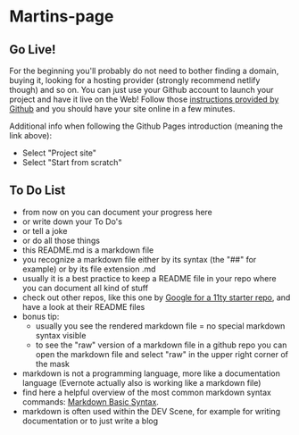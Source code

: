 # Martins-page

## Go Live!
For the beginning you'll probably do not need to bother finding a domain, buying it, looking for a hosting provider (strongly recommend netlify though) and so on.
You can just use your Github account to launch your project and have it live on the Web!
Follow those [instructions provided by Github](https://pages.github.com/) and you should have your site online in a few minutes.

Additional info when following the Github Pages introduction (meaning the link above):
- Select "Project site"
- Select "Start from scratch"

## To Do List
- from now on you can document your progress here
- or write down your To Do's
- or tell a joke
- or do all those things
- this README.md is a markdown file
- you recognize a markdown file either by its syntax (the "##" for example) or by its file extension .md
- usually it is a best practice to keep a README file in your repo where you can document all kind of stuff
- check out other repos, like this one by [Google for a 11ty starter repo](https://github.com/google/eleventy-high-performance-blog), and have a look at their README files
- bonus tip: 
  - usually you see the rendered markdown file = no special markdown syntax visible
  - to see the "raw" version of a markdown file in a github repo you can open the markdown file and select "raw" in the upper right corner of the mask
- markdown is not a programming language, more like a documentation language (Evernote actually also is working like a markdown file)
- find here a helpful overview of the most common markdown syntax commands: [Markdown Basic Syntax](https://www.markdownguide.org/basic-syntax/).
- markdown is often used within the DEV Scene, for example for writing documentation or to just write a blog
